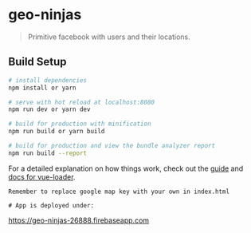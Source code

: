 # geo-ninjas

> Primitive facebook with users and their locations.

## Build Setup

``` bash
# install dependencies
npm install or yarn 

# serve with hot reload at localhost:8080
npm run dev or yarn dev

# build for production with minification
npm run build or yarn build

# build for production and view the bundle analyzer report
npm run build --report
```

For a detailed explanation on how things work, check out the [guide](http://vuejs-templates.github.io/webpack/) and [docs for vue-loader](http://vuejs.github.io/vue-loader).

```
Remember to replace google map key with your own in index.html

# App is deployed under:
```
https://geo-ninjas-26888.firebaseapp.com
